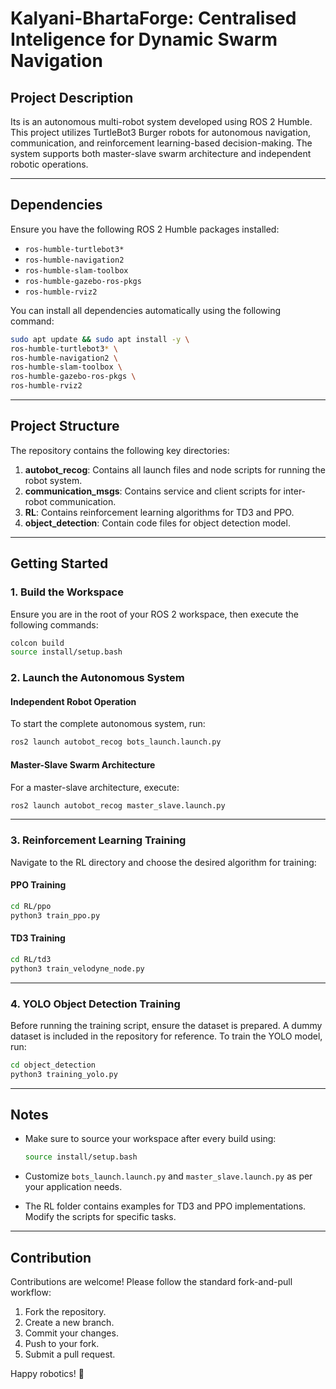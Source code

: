 # Kalyani-BhartaForge: Centralised Inteligence for Dynamic Swarm Navigation

## Project Description
Its is an autonomous multi-robot system developed using ROS 2 Humble. This project utilizes TurtleBot3 Burger robots for autonomous navigation, communication, and reinforcement learning-based decision-making. The system supports both master-slave swarm architecture and independent robotic operations.

---

## Dependencies
Ensure you have the following ROS 2 Humble packages installed:

- `ros-humble-turtlebot3*`
- `ros-humble-navigation2`
- `ros-humble-slam-toolbox`
- `ros-humble-gazebo-ros-pkgs`
- `ros-humble-rviz2`

You can install all dependencies automatically using the following command:

```bash
sudo apt update && sudo apt install -y \
ros-humble-turtlebot3* \
ros-humble-navigation2 \
ros-humble-slam-toolbox \
ros-humble-gazebo-ros-pkgs \
ros-humble-rviz2
```

---

## Project Structure
The repository contains the following key directories:

1. **autobot_recog**: Contains all launch files and node scripts for running the robot system.
2. **communication_msgs**: Contains service and client scripts for inter-robot communication.
3. **RL**: Contains reinforcement learning algorithms for TD3 and PPO.
4. **object_detection**: Contain code files for object detection model.

---

## Getting Started

### 1. Build the Workspace
Ensure you are in the root of your ROS 2 workspace, then execute the following commands:

```bash
colcon build
source install/setup.bash
```

### 2. Launch the Autonomous System

#### Independent Robot Operation
To start the complete autonomous system, run:

```bash
ros2 launch autobot_recog bots_launch.launch.py
```

#### Master-Slave Swarm Architecture
For a master-slave architecture, execute:

```bash
ros2 launch autobot_recog master_slave.launch.py
```

---

### 3. Reinforcement Learning Training

Navigate to the RL directory and choose the desired algorithm for training:

#### PPO Training
```bash
cd RL/ppo
python3 train_ppo.py
```

#### TD3 Training
```bash
cd RL/td3
python3 train_velodyne_node.py
```

---

### 4. YOLO Object Detection Training

Before running the training script, ensure the dataset is prepared. A dummy dataset is included in the repository for reference. To train the YOLO model, run:

```bash
cd object_detection
python3 training_yolo.py
```

---

## Notes
- Make sure to source your workspace after every build using:
  ```bash
  source install/setup.bash
  ```

- Customize `bots_launch.launch.py` and `master_slave.launch.py` as per your application needs.

- The RL folder contains examples for TD3 and PPO implementations. Modify the scripts for specific tasks.

---

## Contribution
Contributions are welcome! Please follow the standard fork-and-pull workflow:
1. Fork the repository.
2. Create a new branch.
3. Commit your changes.
4. Push to your fork.
5. Submit a pull request.


Happy robotics! :robot:


